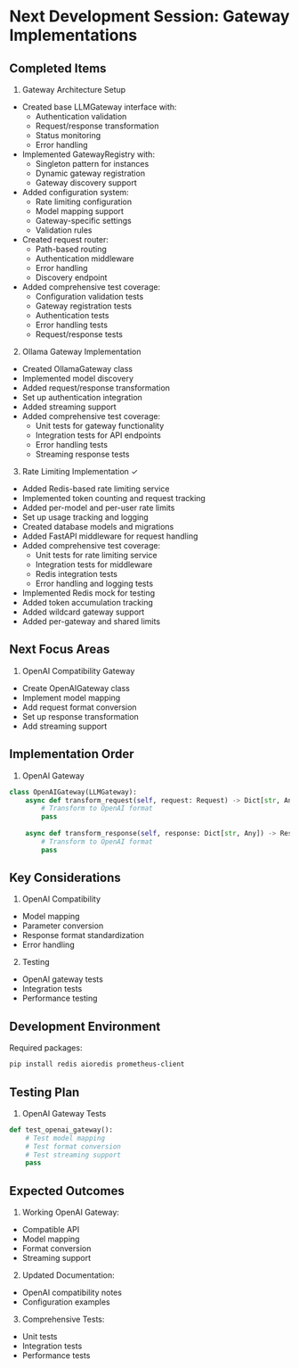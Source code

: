 # Next Development Session: Gateway Implementations

## Completed Items

1. Gateway Architecture Setup
- Created base LLMGateway interface with:
  * Authentication validation
  * Request/response transformation
  * Status monitoring
  * Error handling
- Implemented GatewayRegistry with:
  * Singleton pattern for instances
  * Dynamic gateway registration
  * Gateway discovery support
- Added configuration system:
  * Rate limiting configuration
  * Model mapping support
  * Gateway-specific settings
  * Validation rules
- Created request router:
  * Path-based routing
  * Authentication middleware
  * Error handling
  * Discovery endpoint
- Added comprehensive test coverage:
  * Configuration validation tests
  * Gateway registration tests
  * Authentication tests
  * Error handling tests
  * Request/response tests

2. Ollama Gateway Implementation
- Created OllamaGateway class
- Implemented model discovery
- Added request/response transformation
- Set up authentication integration
- Added streaming support
- Added comprehensive test coverage:
  * Unit tests for gateway functionality
  * Integration tests for API endpoints
  * Error handling tests
  * Streaming response tests

3. Rate Limiting Implementation ✓
- Added Redis-based rate limiting service
- Implemented token counting and request tracking
- Added per-model and per-user rate limits
- Set up usage tracking and logging
- Created database models and migrations
- Added FastAPI middleware for request handling
- Added comprehensive test coverage:
  * Unit tests for rate limiting service
  * Integration tests for middleware
  * Redis integration tests
  * Error handling and logging tests
- Implemented Redis mock for testing
- Added token accumulation tracking
- Added wildcard gateway support
- Added per-gateway and shared limits

## Next Focus Areas

1. OpenAI Compatibility Gateway
- Create OpenAIGateway class
- Implement model mapping
- Add request format conversion
- Set up response transformation
- Add streaming support

## Implementation Order

1. OpenAI Gateway
```python
class OpenAIGateway(LLMGateway):
    async def transform_request(self, request: Request) -> Dict[str, Any]:
        # Transform to OpenAI format
        pass
    
    async def transform_response(self, response: Dict[str, Any]) -> Response:
        # Transform to OpenAI format
        pass
```

## Key Considerations

1. OpenAI Compatibility
- Model mapping
- Parameter conversion
- Response format standardization
- Error handling

2. Testing
- OpenAI gateway tests
- Integration tests
- Performance testing

## Development Environment

Required packages:
```bash
pip install redis aioredis prometheus-client
```

## Testing Plan

1. OpenAI Gateway Tests
```python
def test_openai_gateway():
    # Test model mapping
    # Test format conversion
    # Test streaming support
    pass
```

## Expected Outcomes

1. Working OpenAI Gateway:
- Compatible API
- Model mapping
- Format conversion
- Streaming support

2. Updated Documentation:
- OpenAI compatibility notes
- Configuration examples

3. Comprehensive Tests:
- Unit tests
- Integration tests
- Performance tests
